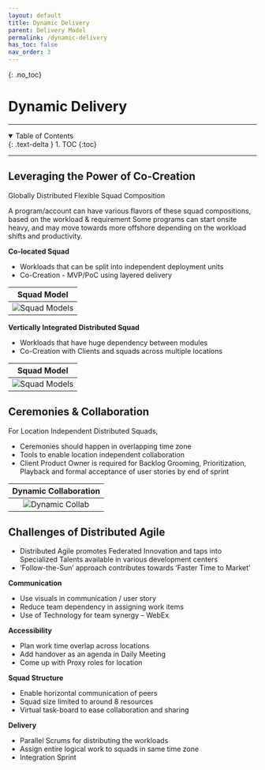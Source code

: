 ```yaml
---
layout: default
title: Dynamic Delivery
parent: Delivery Model
permalink: /dynamic-delivery
has_toc: false
nav_order: 3
---
```


{: .no_toc}
# Dynamic Delivery

---

<details open markdown="block">
  <summary>
    Table of Contents
  </summary>
  {: .text-delta }
1. TOC
{:toc}
</details> 

---

## Leveraging the Power of Co-Creation
Globally Distributed Flexible Squad Composition

A program/account can have various flavors of these squad compositions, based on the workload & requirement
Some programs can start onsite heavy, and may move towards more offshore depending on the workload shifts and productivity.

**Co-located Squad**

-    Workloads that can be split into independent deployment units
-    Co-Creation - MVP/PoC using layered delivery

| **Squad Model** |
| :-: |
| ![Squad Models](../resources/colocated.png) |

**Vertically Integrated Distributed Squad**
-    Workloads that have huge dependency between modules
-    Co-Creation with Clients and squads across multiple locations

| **Squad Model** |
| :-: |
| ![Squad Models](../resources/vertically-intg-squad.png) |

## Ceremonies & Collaboration 
For Location Independent Distributed Squads, 
- Ceremonies should happen in overlapping time zone
- Tools to enable location independent collaboration
- Client Product Owner is required for Backlog Grooming, Prioritization, Playback and formal acceptance of user stories by end of sprint

| **Dynamic Collaboration** |
| :-: |
| ![Dynamic Collab](../resources/dynamic-collaboration.png) |

## Challenges of Distributed Agile

-    Distributed Agile promotes Federated Innovation and taps into Specialized Talents available in various development centers
-    ‘Follow-the-Sun’ approach contributes towards ‘Faster Time to Market’

**Communication**
-    Use visuals in communication / user story
-    Reduce team dependency in assigning work items
-    Use of Technology for team synergy – WebEx

**Accessibility**
-    Plan work time overlap across locations
-    Add handover as an agenda in Daily Meeting
-    Come up with Proxy roles for location

**Squad Structure**
-    Enable horizontal communication of peers
-    Squad size limited to around 8 resources
-    Virtual task-board to ease collaboration and sharing

**Delivery**
-    Parallel Scrums for distributing the workloads
-    Assign entire logical work to squads in same time zone
-    Integration Sprint
